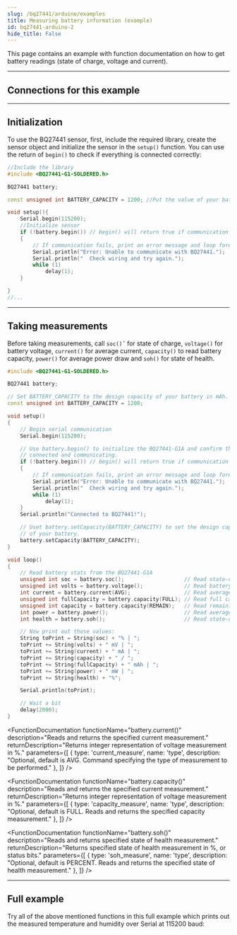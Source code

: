 ```yaml
---
slug: /bq27441/arduino/examples 
title: Measuring battery information (example)
id: bq27441-arduino-2 
hide_title: False
---
```


This page contains an example with function documentation on how to get battery readings (state of charge, voltage and current).

---

## Connections for this example

<CenteredImage src="/img/bq27441/connections.png" alt="Connections"  />

---

## Initialization
To use the BQ27441 sensor, first, include the required library, create the sensor object and initialize the sensor in the `setup()` function. You can use the return of `begin()` to check if everything is connected correctly:

```cpp 
//Include the library
#include <BQ27441-G1-SOLDERED.h>

BQ27441 battery;

const unsigned int BATTERY_CAPACITY = 1200; //Put the value of your battery

void setup(){
    Serial.begin(115200);
    //Initialize sensor
    if (!battery.begin()) // begin() will return true if communication is successful
    {
        // If communication fails, print an error message and loop forever.
        Serial.println("Error: Unable to communicate with BQ27441.");
        Serial.println("  Check wiring and try again.");
        while (1)
            delay(1);
    }

}
//...
```
<FunctionDocumentation
  functionName="battery.begin()"
  description="Initializes the BQ27441 sensor, setting up communication over I2C and verifying its presence."
  returnDescription="Returns true if initialization is successful, false otherwise."
  parameters={[]}
/>

---

## Taking measurements
Before taking measurements, call `soc()˝` for state of charge, `voltage()` for battery voltage, `current()` for average current, `capacity()` to read battery capacity, `power()` for average power draw and `soh()` for state of health.

```cpp
#include <BQ27441-G1-SOLDERED.h>

BQ27441 battery;

// Set BATTERY_CAPACITY to the design capacity of your battery in mAh.
const unsigned int BATTERY_CAPACITY = 1200;

void setup()
{
    // Begin serial communication
    Serial.begin(115200);

    // Use battery.begin() to initialize the BQ27441-G1A and confirm that it's
    // connected and communicating.
    if (!battery.begin()) // begin() will return true if communication is successful
    {
        // If communication fails, print an error message and loop forever.
        Serial.println("Error: Unable to communicate with BQ27441.");
        Serial.println("  Check wiring and try again.");
        while (1)
            delay(1);
    }
    Serial.println("Connected to BQ27441!");

    // Uset battery.setCapacity(BATTERY_CAPACITY) to set the design capacity
    // of your battery.
    battery.setCapacity(BATTERY_CAPACITY);
}

void loop()
{
    // Read battery stats from the BQ27441-G1A
    unsigned int soc = battery.soc();                   // Read state-of-charge (%)
    unsigned int volts = battery.voltage();             // Read battery voltage (mV)
    int current = battery.current(AVG);                 // Read average current (mA)
    unsigned int fullCapacity = battery.capacity(FULL); // Read full capacity (mAh)
    unsigned int capacity = battery.capacity(REMAIN);   // Read remaining capacity (mAh)
    int power = battery.power();                        // Read average power draw (mW)
    int health = battery.soh();                         // Read state-of-health (%)

    // Now print out those values:
    String toPrint = String(soc) + "% | ";
    toPrint += String(volts) + " mV | ";
    toPrint += String(current) + " mA | ";
    toPrint += String(capacity) + " / ";
    toPrint += String(fullCapacity) + " mAh | ";
    toPrint += String(power) + " mW | ";
    toPrint += String(health) + "%";

    Serial.println(toPrint);

    // Wait a bit
    delay(2000);
}
```

<CenteredImage src="/img/bq27441/serial_monitor.jpg" alt="Serial Monitor output" caption="Serial monitor output" />


<FunctionDocumentation
  functionName="battery.soc()"
  description="Reads and returns specified state of charge measurement."
  returnDescription="Returns integer representation of charge measurement in %."
/>

<FunctionDocumentation
  functionName="battery.voltage()"
  description="Reads and returns the battery voltage."
  returnDescription="Returns integer representation of voltage measurement in %."
/>

<FunctionDocumentation
  functionName="battery.current()"
  description="Reads and returns the specified current measurement."
  returnDescription="Returns integer representation of voltage measurement in %."
  parameters={[
    { type: 'current_measure', name: 'type', description: "Optional, default is AVG. Command specifying the type of measurement to be performed." },
  ]}
/>

<FunctionDocumentation
  functionName="battery.capacity()"
  description="Reads and returns the specified current measurement."
  returnDescription="Returns integer representation of voltage measurement in %."
  parameters={[
    { type: 'capacity_measure', name: 'type', description: "Optional, default is FULL. Reads and returns the specified capacity measurement." },
  ]}
/>

<FunctionDocumentation
  functionName="battery.power()"
  description="Reads and returns measured average power."
  returnDescription="Returns integer representation of power measurement in mAh."
/>

<FunctionDocumentation
  functionName="battery.soh()"
  description="Reads and returns specified state of health measurement."
  returnDescription="Returns specified state of health measurement in %, or status bits."
  parameters={[
    { type: 'soh_measure', name: 'type', description: "Optional, default is PERCENT. Reads and returns the specified state of health measurement." },
  ]}
/>

---

## Full example

Try all of the above mentioned functions in this full example which prints out the measured temperature and humidity over Serial at 115200 baud:

<QuickLink 
  title="BasicBatteryReading.ino" 
  description="This example is to show how BQ27441-G1 can be used for basic battery readings."
  url="https://github.com/SolderedElectronics/Soldered-BQ27441-Battery-Fuel-Gauge-Arduino-Library/blob/main/examples/BasicBatteryReading/BasicBatteryReading.ino" 
/>
